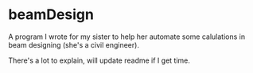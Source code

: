 # beamDesign
A program I wrote for my sister to help her automate some calulations in beam designing (she's a civil engineer).

There's a lot to explain, will update readme if I get time.
